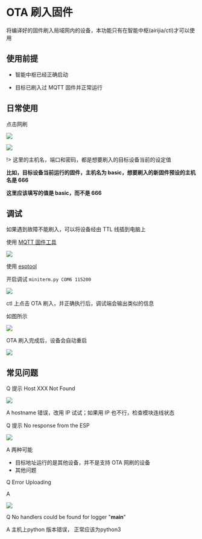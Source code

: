 # OTA 刷入固件

将编译好的固件刷入局域网内的设备，本功能只有在智能中枢(airijia/ctl)才可以使用

## 使用前提
 - 智能中枢已经正确启动
 
 - 目标已刷入过 MQTT 固件并正常运行


## 日常使用

点击网刷

![](https://ws1.sinaimg.cn/large/007fN5Xegy1fwzm9eq0sij30yn0cp74n.jpg)


![](https://ws1.sinaimg.cn/large/007fN5Xegy1fwzmhg6vzhj30ia0eq3yr.jpg)


!> 这里的主机名，端口和密码，都是想要刷入的目标设备当前的设定值

**比如，目标设备当前运行的固件，主机名为 basic，想要刷入的新固件预设的主机名是 666**

**这里应该填写的值是 basic，而不是 666**







## 调试

如果遇到故障不能刷入，可以将设备经由 TTL 线插到电脑上

使用 [MQTT 固件工具](diy/flasher)




![](https://ws1.sinaimg.cn/large/007fN5Xegy1fxgt5vwe8rj311u0z2ahj.jpg)



使用 [esptool](diy/esptool)

 

开启调试
`miniterm.py COM6 115200`







![](https://ws1.sinaimg.cn/large/007fN5Xegy1fwzm0k3baej30ns0kf0vo.jpg)


ctl 上点击 OTA 刷入，并正确执行后，调试端会输出类似的信息

如图所示

![](https://ws1.sinaimg.cn/large/007fN5Xegy1fwzm58hv5zj30mk0n2wil.jpg)



OTA 刷入完成后，设备会自动重启

![](https://ws1.sinaimg.cn/large/007fN5Xegy1fwzm6wsl3mj30s90pbdjn.jpg)






## 常见问题



Q 提示 Host XXX Not Found

![](https://ws1.sinaimg.cn/large/007fN5Xegy1fwzlwi5ydxj30m705g0sq.jpg)


A hostname 错误，改用 IP 试试；如果用 IP 也不行，检查模块连线状态



Q 提示 No response from the ESP

![](https://ws1.sinaimg.cn/large/007fN5Xegy1fwzmjd2ophj30n4046t8q.jpg)

A 两种可能
 - 目标地址运行的是其他设备，并不是支持 OTA 网刷的设备
 - 其他问题








Q Error Uploading


A 


![](https://ws1.sinaimg.cn/large/007fN5Xegy1fx8ubbp357j30cx032mx0.jpg)



Q No handlers could be found for logger "__main__"

A 主机上python 版本错误， 正常应该为python3
